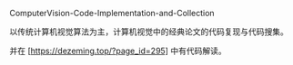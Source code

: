 ComputerVision-Code-Implementation-and-Collection

以传统计算机视觉算法为主，计算机视觉中的经典论文的代码复现与代码搜集。

并在 [https://dezeming.top/?page_id=295] 中有代码解读。
